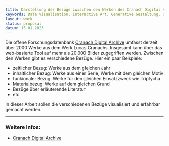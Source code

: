 ```yaml
---
title: Darstellung der Bezüge zwischen den Werken des Cranach Digital Archives
keywords: Data Visualisation, Interactive Art, Generative Gestaltung, UX
layout: work
status: proposal
datum: 15.01.2023
---
```


Die offene Forschungsdatenbank [Cranach Digital Archive](https://lucascranach.org/gallery) umfasst derzeit über 2000 Werke aus dem Werk Lucas Cranachs. Insgesamt kann über das web-basierte Tool auf mehr als 20.000 Bilder zugegriffen werden. Zwischen den Werken gibt es verschiedene Bezüge. Hier ein paar Beispiele:
- zeitlicher Bezug: Werke aus dem gleichen Jahr
- inhaltlicher Bezug: Werke aus einer Serie, Werke mit dem gleichen Motiv
- funkionaler Bezug: Werke für den gleichen Einsatzzweck wie Triptycha
- Materialbezug: Werke auf dem gleichen Grund
- Bezüge über erläuterende Literatur
- etc

In dieser Arbeit sollen die verschiedenen Bezüge visualisiert und erfahrbar gemacht werden.

---
### Weitere Infos:
- [Cranach Digital Archive](https://lucascranach.org)